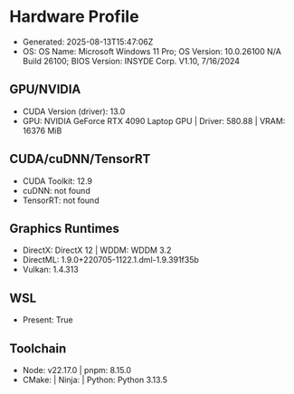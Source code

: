 # Hardware Profile
- Generated: 2025-08-13T15:47:06Z
- OS: OS Name:                       Microsoft Windows 11 Pro; OS Version:                    10.0.26100 N/A Build 26100; BIOS Version:                  INSYDE Corp. V1.10, 7/16/2024

## GPU/NVIDIA
- CUDA Version (driver): 13.0
- GPU: NVIDIA GeForce RTX 4090 Laptop GPU | Driver: 580.88 | VRAM: 16376 MiB

## CUDA/cuDNN/TensorRT
- CUDA Toolkit: 12.9
- cuDNN: not found
- TensorRT: not found

## Graphics Runtimes
- DirectX: DirectX 12 | WDDM: WDDM 3.2
- DirectML: 1.9.0+220705-1122.1.dml-1.9.391f35b
- Vulkan: 1.4.313

## WSL
- Present: True

## Toolchain
- Node: v22.17.0 | pnpm: 8.15.0
- CMake:  | Ninja:  | Python: Python 3.13.5
